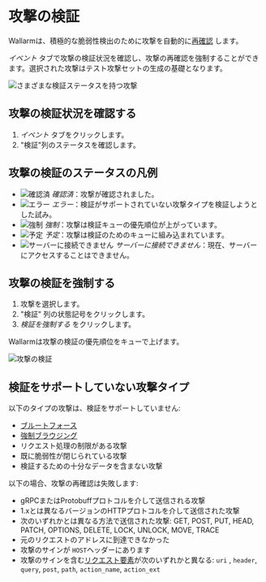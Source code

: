[img-verification-statuses]:    ../../images/user-guides/events/attack-verification-statuses.png
[img-verify-attack]:            ../../images/user-guides/events/verify-attack.png
[img-verified-icon]:            ../../images/user-guides/events/verified.png#mini
[img-error-icon]:               ../../images/user-guides/events/error.png#mini
[img-forced-icon]:              ../../images/user-guides/events/forced.png#mini
[img-sheduled-icon]:            ../../images/user-guides/events/sheduled.png#mini
[img-cloud-icon]:           ../../images/user-guides/events/cloud.png#mini

[al-brute-force-attack]:      ../../attacks-vulns-list.md#bruteforce-attack
[al-forced-browsing]:         ../../attacks-vulns-list.md#forced-browsing

# 攻撃の検証

Wallarmは、積極的な脆弱性検出のために攻撃を自動的に[再確認](../../about-wallarm/detecting-vulnerabilities.md#active-threat-verification) します。

*イベント* タブで攻撃の検証状況を確認し、攻撃の再確認を強制することができます。選択された攻撃はテスト攻撃セットの生成の基礎となります。

![さまざまな検証ステータスを持つ攻撃][img-verification-statuses]

## 攻撃の検証状況を確認する

1. *イベント* タブをクリックします。
2. "検証"列のステータスを確認します。

## 攻撃の検証のステータスの凡例

* ![確認済][img-verified-icon] *確認済*：攻撃が確認されました。
* ![エラー][img-error-icon] *エラー*：検証がサポートされていない攻撃タイプを検証しようとした試み。
* ![強制][img-forced-icon] *強制*：攻撃は検証キューの優先順位が上がっています。
* ![予定][img-sheduled-icon] *予定*：攻撃は検証のためのキューに組み込まれています。
* ![サーバーに接続できません][img-cloud-icon] *サーバーに接続できません*：現在、サーバーにアクセスすることはできません。

## 攻撃の検証を強制する

1. 攻撃を選択します。
2. "検証" 列の状態記号をクリックします。
3. *検証を強制する* をクリックします。

Wallarmは攻撃の検証の優先順位をキューで上げます。

![攻撃の検証][img-verify-attack]

## 検証をサポートしていない攻撃タイプ

以下のタイプの攻撃は、検証をサポートしていません:

* [ブルートフォース][al-brute-force-attack]
* [強制ブラウジング][al-forced-browsing]
* リクエスト処理の制限がある攻撃
* 既に脆弱性が閉じられている攻撃
* 検証するための十分なデータを含まない攻撃

以下の場合、攻撃の再確認は失敗します:

* gRPCまたはProtobuffプロトコルを介して送信される攻撃
* 1.xとは異なるバージョンのHTTPプロトコルを介して送信された攻撃
* 次のいずれかとは異なる方法で送信された攻撃: GET, POST, PUT, HEAD, PATCH, OPTIONS, DELETE, LOCK, UNLOCK, MOVE, TRACE
* 元のリクエストのアドレスに到達できなかった
* 攻撃のサインが `HOST`ヘッダーにあります
* 攻撃のサインを含む[リクエスト要素](../rules/request-processing.md)が次のいずれかと異なる: `uri` , `header`, `query`, `post`, `path`, `action_name`, `action_ext`